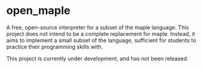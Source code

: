 # open_maple
A free, open-source interpreter for a subset of the maple language.
This project does not intend to be a complete replacement for maple.
Instead, it aims to implement a small subset of the language, sufficient for students to practice their programming skills with.

This project is currently under development, and has not been released.
